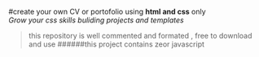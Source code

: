 
#create your own CV  or portofolio using **html and css** only  
_Grow your css skills buliding projects and templates_
>this repository is well commented and formated , free to download and use 
######this project contains zeor javascript 



